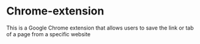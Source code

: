 # Chrome-extension

This is a Google Chrome extension that allows users to save the link or tab of a page from a specific website
